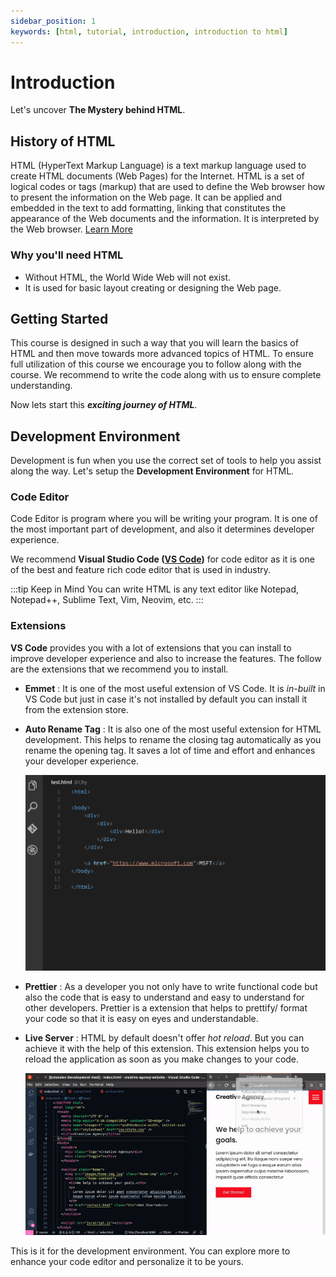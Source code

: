 ```yaml
---
sidebar_position: 1
keywords: [html, tutorial, introduction, introduction to html]
---
```


# Introduction

Let's uncover **The Mystery behind HTML**.

## History of HTML

HTML (HyperText Markup Language) is a text markup language used to create HTML documents (Web Pages) for the Internet. HTML is a set of logical codes or tags (markup) that are used to define the Web browser how to present the information on the Web page. It can be applied and embedded in the text to add formatting, linking that constitutes the appearance of the Web documents and the information. It is interpreted by the Web browser. [Learn More](https://computenepal.com/html-the-language-of-the-web-everything-to-know-as-introduction-computenepal/)

### Why you'll need HTML

- Without HTML, the World Wide Web will not exist.
- It is used for basic layout creating or designing the Web page.

## Getting Started

This course is designed in such a way that you will learn the basics of HTML and then move towards more advanced topics of HTML. To ensure full utilization of this course we encourage you to follow along with the course. We recommend to write the code along with us to ensure complete understanding.

Now lets start this **_exciting journey of HTML_**.

## Development Environment

Development is fun when you use the correct set of tools to help you assist along the way. Let's setup the **Development Environment** for HTML.

### Code Editor

Code Editor is program where you will be writing your program. It is one of the most important part of development, and also it determines developer experience.

We recommend **Visual Studio Code ([VS Code](https://code.visualstudio.com/Download/))** for code editor as it is one of the best and feature rich code editor that is used in industry.

:::tip Keep in Mind
You can write HTML is any text editor like Notepad, Notepad++, Sublime Text, Vim, Neovim, etc.
:::

### Extensions

**VS Code** provides you with a lot of extensions that you can install to improve developer experience and also to increase the features. The follow are the extensions that we recommend you to install.

- **Emmet** : It is one of the most useful extension of VS Code. It is _in-built_ in VS Code but just in case it's not installed by default you can install it from the extension store.
- **Auto Rename Tag** : It is also one of the most useful extension for HTML development. This helps to rename the closing tag automatically as you rename the opening tag. It saves a lot of time and effort and enhances your developer experience.

  ![Preview](/gif/auto_rename_tag.gif "Auto Rename Tag Extension")

- **Prettier** : As a developer you not only have to write functional code but also the code that is easy to understand and easy to understand for other developers. Prettier is a extension that helps to prettify/ format your code so that it is easy on eyes and understandable.

- **Live Server** : HTML by default doesn't offer _hot reload_. But you can achieve it with the help of this extension. This extension helps you to reload the application as soon as you make changes to your code.

  ![Preview](/gif/live_server.gif "Live Server Extension")

This is it for the development environment. You can explore more to enhance your code editor and personalize it to be yours.
